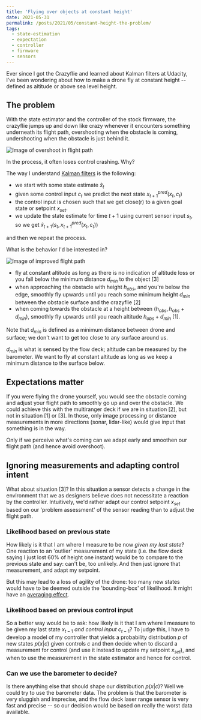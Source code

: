 ```yaml
---
title: 'Flying over objects at constant height'
date: 2021-05-31
permalink: /posts/2021/05/constant-height-the-problem/
tags:
  - state-estimation
  - expectation
  - controller
  - firmware
  - sensors
---
```


Ever since I got the Crazyflie and learned about Kalman filters at Udacity, I've been wondering about how to make a drone fly at constant height -- defined as
altitude or above sea level height.

## The problem

With the state estimator and the controller of the stock firmware, the crazyflie jumps up and down like crazy whenever it encounters something underneath its flight path, overshooting when the obstacle is coming, undershooting when the obstacle is just behind it.

![Image of overshoot in flight path](https://bot-motion.github.io/images/2021-05-blog/cf_baro_flight_path_problems.png)

In the process, it often loses control crashing. Why?

The way I understand [Kalman filters](https://arxiv.org/abs/1809.00037) is the following:

* we start with some state estimate $\hat x_t$
* given some control input $c_t$ we predict the next state $x^{pred}_{t+1}(x_t, c_t)$
* the control input is chosen such that we get close(r) to a given goal state or setpoint $x_{set}$.
* we update the state estimate for time $t+1$ using current sensor input $s_t$, so we get $\hat x_{t+1}(s_t, x^{pred}_{t+1}(x_t,c_t))$

and then we repeat the process.

What is the behavior I'd be interested in?

![Image of improved flight path](https://bot-motion.github.io/images/2021-05-blog/cf_baro_flight_path_improved.png)

* fly at constant altitude as long as there is no indication of altitude loss or you fall below the minimum distance $d_{min}$ to the object [3]
* when approaching the obstacle with height $h_{obs}$, and you're below the edge, smoothly fly upwards until you reach some minimum height $d_{min}$ between the obstacle surface and the crazyflie [2]
* when coming towards the obstacle at a height between $(h_{obs}, h_{obs}+d_{min})$, smoothly fly upwards until you reach altitude $h_{obs}+d_{min}$ [1]. 

Note that $d_{min}$ is defined as a minimum distance between drone and surface; we don't want to get too close to any surface around us. 

$d_{min}$ is what is sensed by the flow deck; altitude can be measured by the barometer.
We want to fly at constant altitude as long as we keep a minimum distance to the surface below.

## Expectations matter

If you were flying the drone yourself, you would see the obstacle coming and adjust your flight path to smoothly go up and over the obstacle. We could achieve this with the multiranger deck if we are in situation [2], but not in situation [1] or [3]. In those, only image processing or distance measurements in more directions (sonar, lidar-like) would give input that something is in the way.

Only if we perceive what's coming can we adapt early and smoothen our flight path (and hence avoid overshoot).

## Ignoring measurements and adapting control intent

What about situation [3]? In this situation a sensor detects a change in the environment that we as designers believe does not necessitate a reaction by the controller. Intuitively, we'd rather adapt our control setpoint $x_{set}$ based on our 'problem assessment' of the sensor reading than to adjust the flight path. 

### Likelihood based on previous state
How likely is it that I am where I measure to be now _given my last state_? One reaction to an 'outlier' measurement of my state (i.e. the flow deck saying I just lost 60% of height one instant) would be to compare to the previous state and say: can't be, too unlikely. And then just ignore that measurement, and adapt my setpoint. 

But this may lead to a loss of agility of the drone: too many new states would have to be deemed outside the 'bounding-box' of likelihood. It might have an [averaging effect](https://arxiv.org/abs/1809.00037). 

### Likelihood based on previous control input

So a better way would be to ask: how likely is it that I am where I measure to be given my last state $x_{t-1}$ _and control input_ $c_{t-1}$? To judge this, I have to develop a model of my controller that yields a probability distribution $p$ of new states $p(x\rvert c)$ given controls $c$ and then decide when to discard a measurement for control (and use it instead to update my setpoint $x_{set}$), and when to use the measurement in the state estimator and hence for control. 

### Can we use the barometer to decide?

Is there anything else that should shape our distribution $p(x \rvert c)$? Well we could try to use the barometer data. The problem is that the barometer is very sluggish and imprecise, and the flow deck laser range sensor is very fast and precise -- so our decision would be based on really the worst data available.



